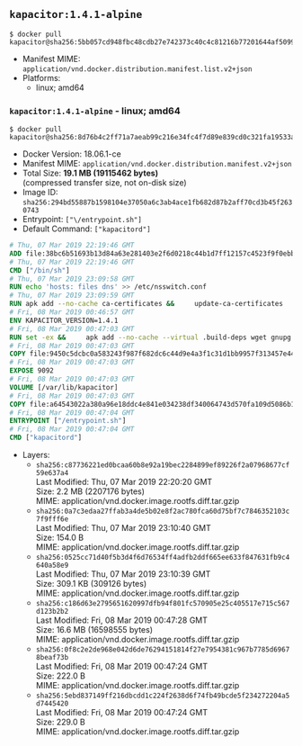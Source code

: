 ## `kapacitor:1.4.1-alpine`

```console
$ docker pull kapacitor@sha256:5bb057cd948fbc48cdb27e742373c40c4c81216b77201644af5099818aa7bcdd
```

-	Manifest MIME: `application/vnd.docker.distribution.manifest.list.v2+json`
-	Platforms:
	-	linux; amd64

### `kapacitor:1.4.1-alpine` - linux; amd64

```console
$ docker pull kapacitor@sha256:8d76b4c2ff71a7aeab99c216e34fc4f7d89e839cd0c321fa19533adda7027c91
```

-	Docker Version: 18.06.1-ce
-	Manifest MIME: `application/vnd.docker.distribution.manifest.v2+json`
-	Total Size: **19.1 MB (19115462 bytes)**  
	(compressed transfer size, not on-disk size)
-	Image ID: `sha256:294bd55887b1598104e37050a6c3ab4ace1fb682d87b2aff70cd3b45f2630743`
-	Entrypoint: `["\/entrypoint.sh"]`
-	Default Command: `["kapacitord"]`

```dockerfile
# Thu, 07 Mar 2019 22:19:46 GMT
ADD file:38bc6b51693b13d84a63e281403e2f6d0218c44b1d7ff12157c4523f9f0ebb1e in / 
# Thu, 07 Mar 2019 22:19:46 GMT
CMD ["/bin/sh"]
# Thu, 07 Mar 2019 23:09:58 GMT
RUN echo 'hosts: files dns' >> /etc/nsswitch.conf
# Thu, 07 Mar 2019 23:09:59 GMT
RUN apk add --no-cache ca-certificates &&     update-ca-certificates
# Fri, 08 Mar 2019 00:46:57 GMT
ENV KAPACITOR_VERSION=1.4.1
# Fri, 08 Mar 2019 00:47:03 GMT
RUN set -ex &&     apk add --no-cache --virtual .build-deps wget gnupg tar &&     for key in         05CE15085FC09D18E99EFB22684A14CF2582E0C5 ;     do         gpg --keyserver ha.pool.sks-keyservers.net --recv-keys "$key" ||         gpg --keyserver pgp.mit.edu --recv-keys "$key" ||         gpg --keyserver keyserver.pgp.com --recv-keys "$key" ;     done &&     wget --no-verbose https://dl.influxdata.com/kapacitor/releases/kapacitor-${KAPACITOR_VERSION}-static_linux_amd64.tar.gz.asc &&     wget --no-verbose https://dl.influxdata.com/kapacitor/releases/kapacitor-${KAPACITOR_VERSION}-static_linux_amd64.tar.gz &&     gpg --batch --verify kapacitor-${KAPACITOR_VERSION}-static_linux_amd64.tar.gz.asc kapacitor-${KAPACITOR_VERSION}-static_linux_amd64.tar.gz &&     mkdir -p /usr/src &&     tar -C /usr/src -xzf kapacitor-${KAPACITOR_VERSION}-static_linux_amd64.tar.gz &&     rm -f /usr/src/kapacitor-*/kapacitor.conf &&     chmod +x /usr/src/kapacitor-*/* &&     cp -a /usr/src/kapacitor-*/* /usr/bin/ &&     rm -rf *.tar.gz* /usr/src /root/.gnupg &&     apk del .build-deps
# Fri, 08 Mar 2019 00:47:03 GMT
COPY file:9450c5dcbc0a583243f987f682dc6c44d9e4a3f1c31d1bb9957f313457e444ec in /etc/kapacitor/kapacitor.conf 
# Fri, 08 Mar 2019 00:47:03 GMT
EXPOSE 9092
# Fri, 08 Mar 2019 00:47:03 GMT
VOLUME [/var/lib/kapacitor]
# Fri, 08 Mar 2019 00:47:03 GMT
COPY file:a64543022a380a96e18ddc4e841e034238df340064743d570fa109d5086b123a in /entrypoint.sh 
# Fri, 08 Mar 2019 00:47:04 GMT
ENTRYPOINT ["/entrypoint.sh"]
# Fri, 08 Mar 2019 00:47:04 GMT
CMD ["kapacitord"]
```

-	Layers:
	-	`sha256:c87736221ed0bcaa60b8e92a19bec2284899ef89226f2a07968677cf59e637a4`  
		Last Modified: Thu, 07 Mar 2019 22:20:20 GMT  
		Size: 2.2 MB (2207176 bytes)  
		MIME: application/vnd.docker.image.rootfs.diff.tar.gzip
	-	`sha256:0a7c3edaa27ffab3a4de5b02e8f2ac780fca60d75bf7c7846352103c7f9fff6e`  
		Last Modified: Thu, 07 Mar 2019 23:10:40 GMT  
		Size: 154.0 B  
		MIME: application/vnd.docker.image.rootfs.diff.tar.gzip
	-	`sha256:0525cc71d40f5b3d4f6d76534ff4adfb2ddf665ee633f847631fb9c4640a58e9`  
		Last Modified: Thu, 07 Mar 2019 23:10:39 GMT  
		Size: 309.1 KB (309126 bytes)  
		MIME: application/vnd.docker.image.rootfs.diff.tar.gzip
	-	`sha256:c186d63e2795651620997dfb94f801fc570905e25c405517e715c567d123b2b2`  
		Last Modified: Fri, 08 Mar 2019 00:47:28 GMT  
		Size: 16.6 MB (16598555 bytes)  
		MIME: application/vnd.docker.image.rootfs.diff.tar.gzip
	-	`sha256:0f8c2e2de968e042d6de76294151814f27e7954381c967b7785d69678beaf73b`  
		Last Modified: Fri, 08 Mar 2019 00:47:24 GMT  
		Size: 222.0 B  
		MIME: application/vnd.docker.image.rootfs.diff.tar.gzip
	-	`sha256:5ebd837149ff216dbcdd1c224f2638d6f74fb49bcde5f234272204a5d7445420`  
		Last Modified: Fri, 08 Mar 2019 00:47:24 GMT  
		Size: 229.0 B  
		MIME: application/vnd.docker.image.rootfs.diff.tar.gzip
